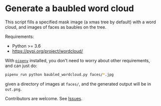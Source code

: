 # Generate a baubled word cloud

This script fills a specified mask image (a xmas tree by default) with a word cloud, and images of faces as baubles on the tree.

Requirements:

* Python >= 3.6
* https://pypi.org/project/wordcloud/


With [`pipenv`](https://pipenv.kennethreitz.org/en/latest/) installed, you don't need to worry about other requirements, and
can just do:

```sh
pipenv run python baubled_wordcloud.py faces/*.jpg
```
given a directory of images at `faces/`, and the generated output will be in
`out.png`.


Contributors are welcome. See [Issues](https://github.com/Sydney-Informatics-Hub/baubled_wordcloud/issues/).
